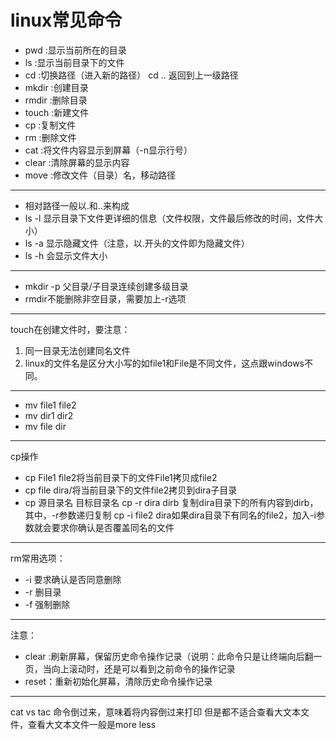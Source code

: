 # linux常见命令
- pwd   :显示当前所在的目录
- ls    :显示当前目录下的文件
- cd    :切换路径（进入新的路径）  cd .. 返回到上一级路径
- mkdir :创建目录
- rmdir :删除目录
- touch :新建文件
- cp    :复制文件
- rm    :删除文件
- cat   :将文件内容显示到屏幕（-n显示行号）
- clear :清除屏幕的显示内容
- move  :修改文件（目录）名，移动路径

---
- 相对路径一般以.和..来构成
- ls  -l  显示目录下文件更详细的信息（文件权限，文件最后修改的时间，文件大小）
- ls -a 显示隐藏文件（注意，以.开头的文件即为隐藏文件）
- ls -h  会显示文件大小
---
- mkdir -p  父目录/子目录连续创建多级目录
- rmdir不能删除非空目录，需要加上-r选项
- --
touch在创建文件时，要注意：
1. 同一目录无法创建同名文件
2. linux的文件名是区分大小写的如file1和File是不同文件，这点跟windows不同。
---

- mv file1 file2   
- mv dir1 dir2
- mv file dir

---

cp操作
- cp File1 file2将当前目录下的文件File1拷贝成file2
- cp file dira/将当前目录下的文件file2拷贝到dira子目录
- cp 源目录名  目标目录名
cp -r dira dirb 复制dira目录下的所有内容到dirb，其中，-r参数递归复制
cp -i file2 dira如果dira目录下有同名的file2，加入-i参数就会要求你确认是否覆盖同名的文件

---

rm常用选项：
- -i 要求确认是否同意删除
- -r 删目录
- -f 强制删除

---
注意：
- clear :刷新屏幕，保留历史命令操作记录（说明：此命令只是让终端向后翻一页，当向上滚动时，还是可以看到之前命令的操作记录
- reset：重新初始化屏幕，清除历史命令操作记录

---
cat vs tac 命令倒过来，意味着将内容倒过来打印
但是都不适合查看大文本文件，查看大文本文件一般是more less